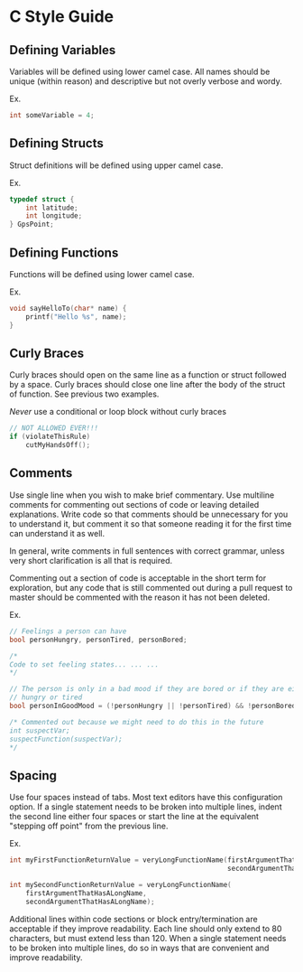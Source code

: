 # C Style Guide

## Defining Variables
Variables will be defined using lower camel case. All names should be
unique (within reason) and descriptive but not overly verbose and wordy.

Ex.
```c
int someVariable = 4;
```

## Defining Structs
Struct definitions will be defined using upper camel case.

Ex.
```c
typedef struct {
    int latitude;
    int longitude;
} GpsPoint;
```

## Defining Functions
Functions will be defined using lower camel case.

Ex.
```c
void sayHelloTo(char* name) {
    printf("Hello %s", name);
}
```

## Curly Braces
Curly braces should open on the same line as a function or struct followed by a
space. Curly braces should close one line after the body of the struct of
function. See previous two examples.

*Never* use a conditional or loop block without curly braces

```c
// NOT ALLOWED EVER!!!
if (violateThisRule)
    cutMyHandsOff();
```

## Comments
Use single line when you wish to make brief commentary. Use multiline comments
for commenting out sections of code or leaving detailed explanations. Write
code so that comments should be unnecessary for you to understand it, but
comment it so that someone reading it for the first time can understand it as
well.

In general, write comments in full sentences with correct grammar, unless very
short clarification is all that is required.

Commenting out a section of code is acceptable in the short term for
exploration, but any code that is still commented out during a pull request
to master should be commented with the reason it has not been deleted.

Ex.
```c
// Feelings a person can have
bool personHungry, personTired, personBored;

/*
Code to set feeling states... ... ...
*/

// The person is only in a bad mood if they are bored or if they are either
// hungry or tired
bool personInGoodMood = (!personHungry || !personTired) && !personBored;

/* Commented out because we might need to do this in the future
int suspectVar;
suspectFunction(suspectVar);
*/
```

## Spacing
Use four spaces instead of tabs. Most text editors have this configuration
option. If a single statement needs to be broken into multiple lines, indent
the second line either four spaces or start the line at the equivalent "stepping
off point" from the previous line.

Ex.
```c
int myFirstFunctionReturnValue = veryLongFunctionName(firstArgumentThatHasALongName,
                                                      secondArgumentThatHasALongName);

int mySecondFunctionReturnValue = veryLongFunctionName(
    firstArgumentThatHasALongName,
    secondArgumentThatHasALongName);
```

Additional lines within code sections or block entry/termination are
acceptable if they improve readability. Each line should only extend to 80
characters, but must extend less than 120. When a single statement needs to be
broken into multiple lines, do so in ways that are convenient and improve
readability.


